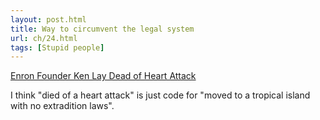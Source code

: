 ```yaml
---
layout: post.html
title: Way to circumvent the legal system
url: ch/24.html
tags: [Stupid people]
---
```

[Enron Founder Ken Lay Dead of Heart Attack](http://www.washingtonpost.com/wp-dyn/content/article/2006/07/05/AR2006070500523.html?nav=rss_email/components)

I think "died of a heart attack" is just code for "moved to a tropical island with no extradition laws".

